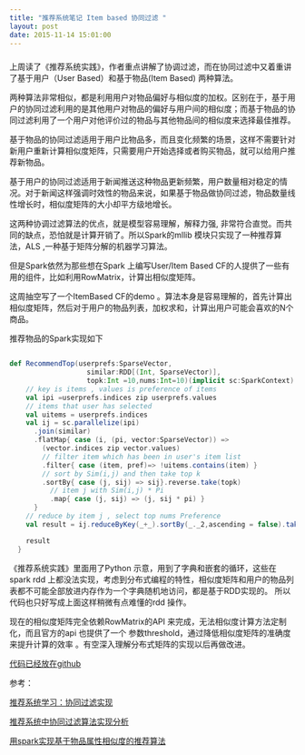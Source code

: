 ```yaml
---
title: "推荐系统笔记 Item based 协同过滤 "
layout: post
date: 2015-11-14 15:01:00
---
```


### 

上周读了《推荐系统实践》，作者重点讲解了协调过滤，而在协同过滤中又着重讲了基于用户（User Based）和基于物品(Item Based) 两种算法。

两种算法非常相似，都是利用用户对物品偏好与相似度的加权。区别在于，基于用户的协同过滤利用的是其他用户对物品的偏好与用户间的相似度；而基于物品的协同过滤利用了一个用户对他评价过的物品与其他物品间的相似度来选择最佳推荐。

基于物品的协同过滤适用于用户比物品多，而且变化频繁的场景，这样不需要针对新用户重新计算相似度矩阵，只需要用户开始选择或者购买物品，就可以给用户推荐新物品。

基于用户的协同过滤适用于新闻推送这种物品更新频繁，用户数量相对稳定的情况。对于新闻这样强调时效性的物品来说，如果基于物品做协同过滤，物品数量线性增长时，相似度矩阵的大小却平方级地增长。

这两种协调过滤算法的优点，就是模型容易理解，解释力强, 非常符合直觉。而共同的缺点，恐怕就是计算开销了。所以Spark的mllib 模块只实现了一种推荐算法，ALS ,一种基于矩阵分解的机器学习算法。

但是Spark依然为那些想在Spark 上编写User/Item Based CF的人提供了一些有用的组件，比如利用RowMatrix，计算出相似度矩阵。

这周抽空写了一个ItemBased CF的demo 。算法本身是容易理解的，首先计算出相似度矩阵，然后对于用户的物品列表，加权求和，计算出用户可能会喜欢的N个商品。

推荐物品的Spark实现如下

```scala

def RecommendTop(userprefs:SparseVector,
                   similar:RDD[(Int, SparseVector)],
                   topk:Int =10,nums:Int=10)(implicit sc:SparkContext): Array[(Int,Double)] ={
    // key is items , values is preference of items
    val ipi =userprefs.indices zip userprefs.values
    // items that user has selected
    val uitems = userprefs.indices
    val ij = sc.parallelize(ipi)
      .join(similar)
      .flatMap{ case (i, (pi, vector:SparseVector)) =>
        (vector.indices zip vector.values)
        // filter item which has been in user's item list
        .filter{ case (item, pref)=> !uitems.contains(item) }
        // sort by Sim(i,j) and then take top k
        .sortBy{ case (j, sij) => sij}.reverse.take(topk)
          // item j with Sim(i,j) * Pi
          .map{ case (j, sij) => (j, sij * pi) }
      }
    // reduce by item j , select top nums Preference
    val result = ij.reduceByKey(_+_).sortBy(_._2,ascending = false).take(nums)

    result
  }
```

《推荐系统实践》里面用了Python 示意，用到了字典和嵌套的循环，这些在spark rdd 上都没法实现，考虑到分布式编程的特性，相似度矩阵和用户的物品列表都不可能全部放进内存作为一个字典随机地访问，都是基于RDD实现的。 所以代码也只好写成上面这样稍微有点难懂的rdd 操作。

现在的相似度矩阵完全依赖RowMatrix的API 来完成，无法相似度计算方法定制化，而且官方的api 也提供了一个 参数threshold，通过降低相似度矩阵的准确度来提升计算的效率 。有空深入理解分布式矩阵的实现以后再做改进。

[代码已经放在github](https://github.com/jude90/recomovies) 

参考：

[推荐系统学习：协同过滤实现](http://wuchong.me/blog/2014/04/19/recsys-cf-study/#)

[推荐系统中协同过滤算法实现分析](http://my.oschina.net/BreathL/blog/62519)

[用spark实现基于物品属性相似度的推荐算法](http://3iter.com/2015/10/12/%E7%94%A8spark%E5%AE%9E%E7%8E%B0%E5%9F%BA%E4%BA%8E%E7%89%A9%E5%93%81%E5%B1%9E%E6%80%A7%E7%9B%B8%E4%BC%BC%E5%BA%A6%E7%9A%84%E6%8E%A8%E8%8D%90%E7%AE%97%E6%B3%95/)
